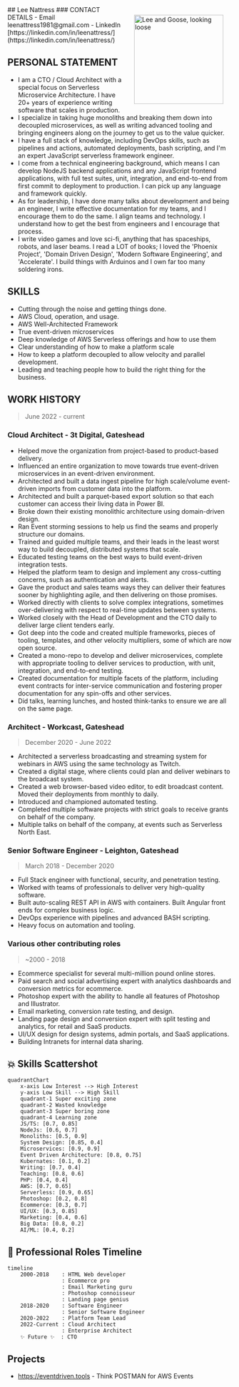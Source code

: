 <img align="right" width="200" style="padding:20px;" alt="Lee and Goose, looking loose" src="https://eventdriven.tools/markdown/images/lee-profile.png">
## Lee Nattress
### CONTACT DETAILS
- Email leenattress1981@gmail.com
- LinkedIn [https://linkedin.com/in/leenattress/](https://linkedin.com/in/leenattress/)

## PERSONAL STATEMENT
- I am a CTO / Cloud Architect with a special focus on Serverless Microservice Architecture. I have 20+ years of experience writing software that scales in production.
- I specialize in taking huge monoliths and breaking them down into decoupled microservices, as well as writing advanced tooling and bringing engineers along on the journey to get us to the value quicker.
- I have a full stack of knowledge, including DevOps skills, such as pipelines and actions, automated deployments, bash scripting, and I'm an expert JavaScript serverless framework engineer.
- I come from a technical engineering background, which means I can develop NodeJS backend applications and any JavaScript frontend applications, with full test suites, unit, integration, and end-to-end from first commit to deployment to production. I can pick up any language and framework quickly.
- As for leadership, I have done many talks about development and being an engineer, I write effective documentation for my teams, and I encourage them to do the same. I align teams and technology. I understand how to get the best from engineers and I encourage that process.
- I write video games and love sci-fi, anything that has spaceships, robots, and laser beams. I read a LOT of books; I loved the 'Phoenix Project', 'Domain Driven Design', 'Modern Software Engineering', and 'Accelerate'. I build things with Arduinos and I own far too many soldering irons.

## SKILLS
- Cutting through the noise and getting things done.
- AWS Cloud, operation, and usage.
- AWS Well-Architected Framework
- True event-driven microservices
- Deep knowledge of AWS Serverless offerings and how to use them
- Clear understanding of how to make a platform scale
- How to keep a platform decoupled to allow velocity and parallel development.
- Leading and teaching people how to build the right thing for the business.

## WORK HISTORY

> June 2022 - current

### Cloud Architect - 3t Digital, Gateshead

- Helped move the organization from project-based to product-based delivery.
- Influenced an entire organization to move towards true event-driven microservices in an event-driven environment.
- Architected and built a data ingest pipeline for high scale/volume event-driven imports from customer data into the platform.
- Architected and built a parquet-based export solution so that each customer can access their living data in Power BI.
- Broke down their existing monolithic architecture using domain-driven design.
- Ran Event storming sessions to help us find the seams and properly structure our domains.
- Trained and guided multiple teams, and their leads in the least worst way to build decoupled, distributed systems that scale.
- Educated testing teams on the best ways to build event-driven integration tests.
- Helped the platform team to design and implement any cross-cutting concerns, such as authentication and alerts.
- Gave the product and sales teams ways they can deliver their features sooner by highlighting agile, and then delivering on those promises.
- Worked directly with clients to solve complex integrations, sometimes over-delivering with respect to real-time updates between systems.
- Worked closely with the Head of Development and the CTO daily to deliver large client tenders early.
- Got deep into the code and created multiple frameworks, pieces of tooling, templates, and other velocity multipliers, some of which are now open source.
- Created a mono-repo to develop and deliver microservices, complete with appropriate tooling to deliver services to production, with unit, integration, and end-to-end testing.
- Created documentation for multiple facets of the platform, including event contracts for inter-service communication and fostering proper documentation for any spin-offs and other services.
- Did talks, learning lunches, and hosted think-tanks to ensure we are all on the same page.

### Architect - Workcast, Gateshead

> December 2020 - June 2022

- Architected a serverless broadcasting and streaming system for webinars in AWS using the same technology as Twitch.
- Created a digital stage, where clients could plan and deliver webinars to the broadcast system.
- Created a web browser-based video editor, to edit broadcast content. Moved their deployments from monthly to daily.
- Introduced and championed automated testing.
- Completed multiple software projects with strict goals to receive grants on behalf of the company.
- Multiple talks on behalf of the company, at events such as Serverless North East.

### Senior Software Engineer - Leighton, Gateshead

> March 2018 - December 2020

- Full Stack engineer with functional, security, and penetration testing.
- Worked with teams of professionals to deliver very high-quality software.
- Built auto-scaling REST API in AWS with containers. Built Angular front ends for complex business logic.
- DevOps experience with pipelines and advanced BASH scripting.
- Heavy focus on automation and tooling.

### Various other contributing roles

> ~2000 - 2018

- Ecommerce specialist for several multi-million pound online stores.
- Paid search and social advertising expert with analytics dashboards and conversion metrics for ecommerce.
- Photoshop expert with the ability to handle all features of Photoshop and Illustrator.
- Email marketing, conversion rate testing, and design.
- Landing page design and conversion expert with split testing and analytics, for retail and SaaS products.
- UI/UX design for design systems, admin portals, and SaaS applications.
- Building Intranets for internal data sharing.

## 💥 Skills Scattershot
```mermaid
quadrantChart
    x-axis Low Interest --> High Interest
    y-axis Low Skill --> High Skill
    quadrant-1 Super exciting zone
    quadrant-2 Wasted knowledge
    quadrant-3 Super boring zone
    quadrant-4 Learning zone
    JS/TS: [0.7, 0.85]
    NodeJs: [0.6, 0.7]
    Monoliths: [0.5, 0.9]
    System Design: [0.85, 0.4]
    Microservices: [0.9, 0.9]
    Event Driven Architecture: [0.8, 0.75]
    Kubernates: [0.1, 0.2]
    Writing: [0.7, 0.4]
    Teaching: [0.8, 0.6]
    PHP: [0.4, 0.4]
    AWS: [0.7, 0.65]
    Serverless: [0.9, 0.65]
    Photoshop: [0.2, 0.8]
    Ecommerce: [0.3, 0.7]
    UI/UX: [0.3, 0.85]
    Marketing: [0.4, 0.6]
    Big Data: [0.8, 0.2]
    AI/ML: [0.4, 0.2]
```

## 📆 Professional Roles Timeline
```mermaid
timeline
    2000-2018    : HTML Web developer
                 : Ecommerce pro
                 : Email Marketing guru
                 : Photoshop connoisseur
                 : Landing page genius
    2018-2020    : Software Engineer
                 : Senior Software Engineer
    2020-2022    : Platform Team Lead
    2022-Current : Cloud Architect
                 : Enterprise Architect
    ✨ Future ✨  : CTO 

```

## Projects

- https://eventdriven.tools - Think POSTMAN for AWS Events

